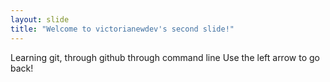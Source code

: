 ```yaml
---
layout: slide
title: "Welcome to victorianewdev's second slide!"
---
```

Learning git, through github through command line
Use the left arrow to go back!
